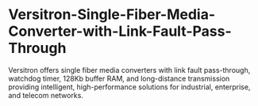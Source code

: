 # Versitron-Single-Fiber-Media-Converter-with-Link-Fault-Pass-Through
Versitron offers single fiber media converters with link fault pass-through, watchdog timer, 128Kb buffer RAM, and long-distance transmission providing intelligent, high-performance solutions for industrial, enterprise, and telecom networks.
